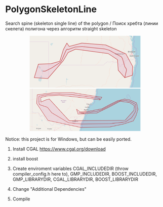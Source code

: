# PolygonSkeletonLine
Search spine (skeleton single line) of the polygon / Поиск хребта (линии скелета) полигона через алгоритм straight skeleton 

 <p align="center">
  <img src="https://raw.githubusercontent.com/asapelkin/PolygonSkeletonLine/master/example1.png" width="350"/>
  <img src="https://raw.githubusercontent.com/asapelkin/PolygonSkeletonLine/master/example2.png" width="350"/>
</p>

 
Notice: this project is for Windows, but can be easily ported.

1) Install CGAL 
https://www.cgal.org/download

2) install boost

3) Create enviroment variables
CGAL_INCLUDEDIR  (throw compiler_config.h here to), GMP_INCLUDEDIR, BOOST_INCLUDEDIR, GMP_LIBRARYDIR, CGAL_LIBRARYDIR, BOOST_LIBRARYDIR

4) Change "Additional Dependencies"

5) Compile


